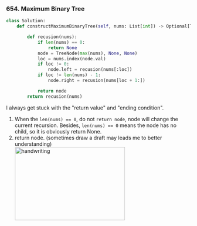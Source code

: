 ### 654. Maximum Binary Tree

```python
class Solution:
    def constructMaximumBinaryTree(self, nums: List[int]) -> Optional[TreeNode]:

        def recusion(nums):
            if len(nums) == 0:
                return None
            node = TreeNode(max(nums), None, None)
            loc = nums.index(node.val)
            if loc != 0:
                node.left = recusion(nums[:loc])
            if loc != len(nums) - 1:
                node.right = recusion(nums[loc + 1:])

            return node
        return recusion(nums)
```

I always get stuck with the "return value" and "ending condition".  

1. When the `len(nums) == 0`, do not `return node`, node will change the current recursion. Besides, `len(nums) == 0` means the node has no child, so it is obviously return None. 
2. return node. (sometimes draw a draft may leads me to better understanding)<br>
    <img src = "https://user-images.githubusercontent.com/104201605/185726464-45976779-8cfa-408a-9ea5-62ff92777c16.png" width = "300" height = "200" alt = "handwriting">
